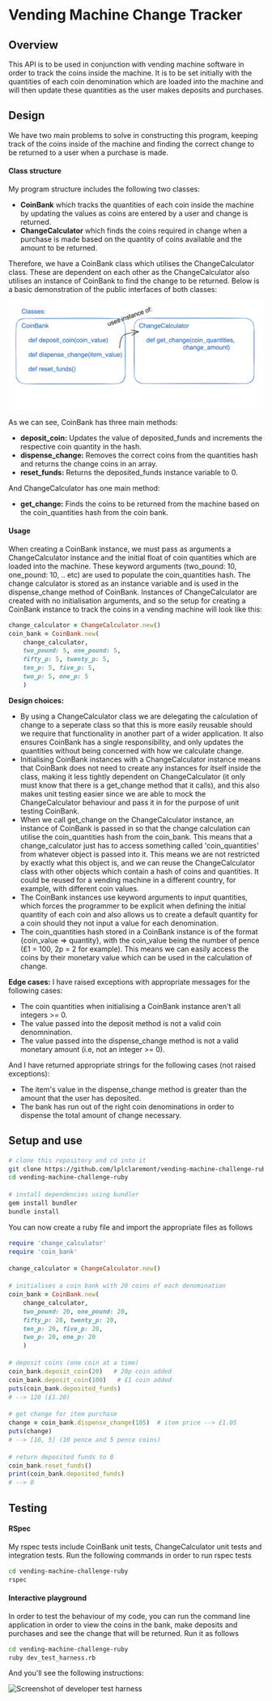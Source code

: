 # Vending Machine Change Tracker

## Overview
This API is to be used in conjunction with vending machine software in order to track the coins inside the machine. It is to be set initially with the quantities of each coin denomination which are loaded into the machine and will then update these quantities as the user makes deposits and purchases.

## Design
We have two main problems to solve in constructing this program, keeping track of the coins inside of the machine and finding the correct change to be returned to a user when a purchase is made.

#### Class structure
My program structure includes the following two classes:
 - **CoinBank** which tracks the quantities of each coin inside the machine by updating the values as coins are entered by a user and change is returned.
 - **ChangeCalculator** which finds the coins required in change when a purchase is made based on the quantity of coins available and the amount to be returned.

Therefore, we have a CoinBank class which utilises the ChangeCalculator class. These are dependent on each other as the ChangeCalculator also utilises an instance of CoinBank to find the change to be returned. Below is a basic demonstration of the public interfaces of both classes:

![Screenshot of initial class interface design](./images/class-interfaces.png)

As we can see, CoinBank has three main methods:
- **deposit_coin:** Updates the value of deposited_funds and increments the respective coin quantity in the hash.
- **dispense_change:** Removes the correct coins from the quantities hash and returns the change coins in an array.
- **reset_funds:** Returns the deposited_funds instance variable to 0.

And ChangeCalculator has one main method:
- **get_change:** Finds the coins to be returned from the machine based on the coin_quantities hash from the coin bank.

#### Usage
When creating a CoinBank instance, we must pass as arguments a ChangeCalculator instance and the initial float of coin quantities which are loaded into the machine. These keyword arguments (two_pound: 10, one_pound: 10, .. etc) are used to populate the coin_quantities hash. The change calculator is stored as an instance variable and is used in the dispense_change method of CoinBank.
Instances of ChangeCalculator are created with no initialisation arguments, and so the setup for creating a CoinBank instance to track the coins in a vending machine will look like this:
```ruby
change_calculator = ChangeCalculator.new()
coin_bank = CoinBank.new(
    change_calculator,
    two_pound: 5, one_pound: 5,
    fifty_p: 5, twenty_p: 5,
    ten_p: 5, five_p: 5,
    two_p: 5, one_p: 5
    )
```

**Design choices:**
- By using a ChangeCalculator class we are delegating the calculation of change to a seperate class so that this is more easily reusable should we require that functionality in another part of a wider application. It also ensures CoinBank has a single responsibility, and only updates the quantities without being concerned with how we calculate change.
- Initialising CoinBank instances with a ChangeCalculator instance means that CoinBank does not need to create any instances for itself inside the class, making it less tightly dependent on ChangeCalculator (it only must know that there is a get_change method that it calls), and this also makes unit testing easier since we are able to mock the ChangeCalculator behaviour and pass it in for the purpose of unit testing CoinBank.
- When we call get_change on the ChangeCalculator instance, an instance of CoinBank is passed in so that the change calculation can utilise the coin_quantities hash from the coin_bank. This means that a change_calculator just has to access something called 'coin_quantities' from whatever object is passed into it. This means we are not restricted by exactly what this object is, and we can reuse the ChangeCalculator class with other objects which contain a hash of coins and quantities. It could be reused for a vending machine in a different country, for example, with different coin values.
- The CoinBank instances use keyword arguments to input quantities, which forces the programmer to be explicit when defining the initial quantity of each coin and also allows us to create a default quantity for a coin should they not input a value for each denomination.
- The coin_quantities hash stored in a CoinBank instance is of the format {coin_value => quantity}, with the coin_value being the number of pence (£1 = 100, 2p = 2 for example). This means we can easily access the coins by their monetary value which can be used in the calculation of change.

**Edge cases:**
I have raised exceptions with appropriate messages for the following cases:

- The coin quantities when initialising a CoinBank instance aren't all integers >= 0.
- The value passed into the deposit method is not a valid coin denomnination.
- The value passed into the dispense_change method is not a valid monetary amount (i.e, not an integer >= 0).

And I have returned appropriate strings for the following cases (not raised exceptions):
- The item's value in the dispense_change method is greater than the amount that the user has deposited.
- The bank has run out of the right coin denominations in order to dispense the total amount of change necessary.

## Setup and use
```bash
# clone this repository and cd into it
git clone https://github.com/lplclaremont/vending-machine-challenge-ruby
cd vending-machine-challenge-ruby

# install dependencies using bundler
gem install bundler
bundle install
```

You can now create a ruby file and import the appropriate files as follows
```ruby
require 'change_calculator'
require 'coin_bank'

change_calculator = ChangeCalculator.new()

# initialises a coin bank with 20 coins of each denomination
coin_bank = CoinBank.new(
    change_calculator,
    two_pound: 20, one_pound: 20,
    fifty_p: 20, twenty_p: 20,
    ten_p: 20, five_p: 20,
    two_p: 20, one_p: 20
    )

# deposit coins (one coin at a time)
coin_bank.deposit_coin(20)   # 20p coin added
coin_bank.deposit_coin(100)   # £1 coin added
puts(coin_bank.deposited_funds)
# --> 120 (£1.20)

# get change for item purchase
change = coin_bank.dispense_change(105)  # item price --> £1.05
puts(change)
# --> [10, 5] (10 pence and 5 pence coins)

# return deposited funds to 0
coin_bank.reset_funds()
print(coin_bank.deposited_funds)
# --> 0
```

## Testing
#### RSpec
My rspec tests include CoinBank unit tests, ChangeCalculator unit tests and integration tests.
Run the following commands in order to run rspec tests
```bash
cd vending-machine-challenge-ruby
rspec
```

#### Interactive playground
In order to test the behaviour of my code, you can run the command line application in order to view the coins in the bank, make deposits and purchases and see the change that will be returned. Run it as follows
```bash
cd vending-machine-challenge-ruby
ruby dev_test_harness.rb
```
And you'll see the following instructions:

![Screenshot of developer test harness]('./images/test_harness_screenshot.png')